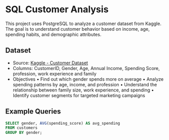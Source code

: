 # SQL Customer Analysis

This project uses PostgreSQL to analyze a customer dataset from Kaggle. The goal is to understand customer behavior based on income, age, spending habits, and demographic attributes.

## Dataset
- Source: [Kaggle - Customer Dataset](https://www.kaggle.com/datasets/datascientistanna/customers-dataset)
- Columns: CustomerID, Gender, Age, Annual Income, Spending Score, profession, work experience and family
- Objectives
	•	Find out which gender spends more on average
	•	Analyze spending patterns by age, income, and profession
	•	Understand the relationship between family size, work experience, and spending
	•	Identify customer segments for targeted marketing campaigns

## Example Queries
```sql
SELECT gender, AVG(spending_score) AS avg_spending
FROM customers
GROUP BY gender;
